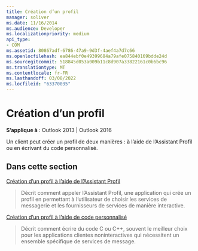 ```yaml
---
title: Création d’un profil
manager: soliver
ms.date: 11/16/2014
ms.audience: Developer
ms.localizationpriority: medium
api_type:
- COM
ms.assetid: 80867adf-6786-47a9-9d3f-4aef4a7d7c66
ms.openlocfilehash: ea844ebf0e49399684a79afe075840169bdde24d
ms.sourcegitcommit: 518845d053a009b11c8d907a33822161c0b6bc96
ms.translationtype: MT
ms.contentlocale: fr-FR
ms.lasthandoff: 03/08/2022
ms.locfileid: "63370035"
---
```

# <a name="creating-a-profile"></a>Création d’un profil

  
  
**S’applique à** : Outlook 2013 | Outlook 2016 
  
Un client peut créer un profil de deux manières : à l’aide de l’Assistant Profil ou en écrivant du code personnalisé.
  
## <a name="in-this-section"></a>Dans cette section

[Création d’un profil à l’aide de l’Assistant Profil](creating-a-profile-by-using-the-profile-wizard.md)
  
> Décrit comment appeler l’Assistant Profil, une application qui crée un profil en permettant à l’utilisateur de choisir les services de messagerie et les fournisseurs de services de manière interactive.
    
[Création d’un profil à l’aide de code personnalisé](creating-a-profile-by-using-custom-code.md)
  
> Décrit comment écrire du code C ou C++, souvent le meilleur choix pour les applications clientes noninteractives qui nécessitent un ensemble spécifique de services de message.
    

